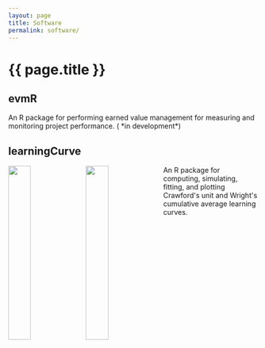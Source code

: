 ```yaml
---
layout: page
title: Software
permalink: software/
---
```


<p>
<h1 class="post-title">{{ page.title }} </h1>

<h2> evmR <a href="https://github.com/bradleyboehmke/evmR" style="color:#303030;"><i class="fa fa-github" style="font-size:.75em"></i></a></h2>
An R package for performing earned value management for measuring and monitoring project performance. (<i class="fa fa-spinner fa-pulse fa-3x fa-fw" style="font-size:.75em"></i> *in development*)
</p>

<p>
<h2> learningCurve <a href="https://github.com/bradleyboehmke/learningCurve" style="color:#303030;"><i class="fa fa-github" style="font-size:.75em"></i></a></h2>

<a href="https://cran.rstudio.com/web/packages/learningCurve/index.html">
  <img src="http://www.r-pkg.org/badges/version/learningCurve" style="float: left; width: 30%; margin-right: 1%; margin-bottom: 0.5em;">
  <img src="http://cranlogs.r-pkg.org/badges/grand-total/learningCurve" style="float: left; width: 30%; margin-right: 1%; margin-bottom: 0.5em;">
</a>

An R package for computing, simulating, fitting, and plotting Crawford's unit and Wright's cumulative average learning curves. 
</p>
